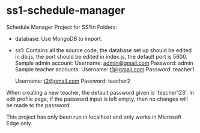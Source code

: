 # ss1-schedule-manager
Schedule Manager Project for SS1\n
Folders:
- database: Use MongoDB to import.
- ss1: Contains all the source code, the database set up should be edited in db.js, the port should be edited in index.js, the default port is 5600.
Sample admin account:
	Username: admin@gmail.com
	Password: admin
Sample teacher accounts:
	Username: t1@gmail.com
	Password: teacher1
	
	Username: t2@gmail.com
	Password: teacher2
	
When creating a new teacher, the default password given is 'teacher123'.
In edit profile page, if the password input is left empty, then no changes will be made to the password.

This project has only been run in localhost and only works in Microsoft Edge only.
